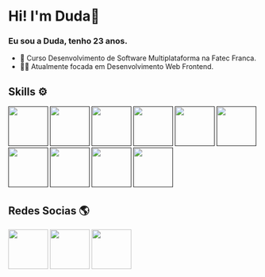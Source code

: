 # Hi! I'm Duda👋
  
### Eu sou a Duda, tenho 23 anos. 

- 📘 Curso Desenvolvimento de Software Multiplataforma na Fatec Franca.
- 👩‍💻 Atualmente focada em Desenvolvimento Web Frontend.

## Skills ⚙️

<a href=""><img src="https://cdn.pixabay.com/photo/2017/08/05/11/16/logo-2582748_1280.png" width="80"></a>
<a href=""><img src="https://cdn.pixabay.com/photo/2017/08/05/11/16/logo-2582747_1280.png" width="80"></a>
<a href=""><img src="https://cdn-icons-png.flaticon.com/512/919/919828.png" width="80"></a>
<a href=""><img src="https://cdn-icons-png.flaticon.com/512/919/919832.png" width="80"></a>
<a href=""><img src="https://gitlab.com/uploads/-/system/project/avatar/31182514/logo-react-icon.png" width="80"></a>
<a href=""><img src="https://vitejs.dev/logo-with-shadow.png" width="80"></a>
<a href=""><img src="https://www.freepnglogos.com/uploads/logo-mysql-png/logo-mysql-mysql-logo-png-images-are-download-crazypng-21.png" width="80"></a>
<a href=""><img src="https://cdn.icon-icons.com/icons2/2429/PNG/512/figma_logo_icon_147289.png" width="80"></a>
<a href=""><img src="https://www.imagensempng.com.br/wp-content/uploads/2020/12/illustrator.png" width="80"></a>
<a href=""><img src="https://git-scm.com/images/logos/downloads/Git-Icon-1788C.png" width="80"></a>

## Redes Socias 🌎 

<a href="https://www.linkedin.com/in/eduarda-matos/" target="blank"><img src="https://icons.iconarchive.com/icons/graphicloads/papercut-social/96/Linkedin-icon.png" width="80"></a>
<a href="https://www.instagram.com/dudaarianne/" target="blank"><img src="https://icons.iconarchive.com/icons/graphicloads/papercut-social/96/Instagram-icon.png" width="80"></a>
<a href="https://twitter.com/duda_mdev" target="blank"><img src="https://icons.iconarchive.com/icons/graphicloads/papercut-social/96/Twitter-icon.png" width="80"></a>
